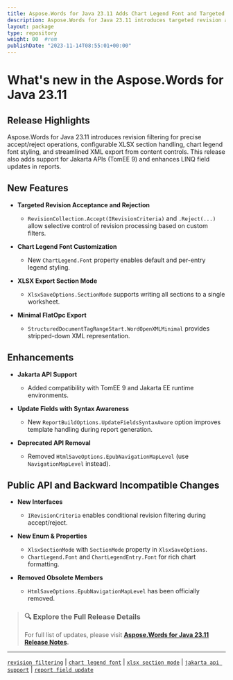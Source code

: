 ```yaml
---
title: Aspose.Words for Java 23.11 Adds Chart Legend Font and Targeted Revision Control
description: Aspose.Words for Java 23.11 introduces targeted revision accept/reject, XLSX single-sheet output, chart legend font styling, and TomEE 9 support for Jakarta EE.
layout: package
type: repository
weight: 00	#rem
publishDate: "2023-11-14T08:55:01+00:00"
---
```


# What's new in the Aspose.Words for Java 23.11

## Release Highlights

Aspose.Words for Java 23.11 introduces revision filtering for precise accept/reject operations, configurable XLSX section handling, chart legend font styling, and streamlined XML export from content controls. This release also adds support for Jakarta APIs (TomEE 9) and enhances LINQ field updates in reports.

## New Features

- **Targeted Revision Acceptance and Rejection**
  - `RevisionCollection.Accept(IRevisionCriteria)` and `.Reject(...)` allow selective control of revision processing based on custom filters.

- **Chart Legend Font Customization**
  - New `ChartLegend.Font` property enables default and per-entry legend styling.

- **XLSX Export Section Mode**
  - `XlsxSaveOptions.SectionMode` supports writing all sections to a single worksheet.

- **Minimal FlatOpc Export**
  - `StructuredDocumentTagRangeStart.WordOpenXMLMinimal` provides stripped-down XML representation.

## Enhancements

- **Jakarta API Support**
  - Added compatibility with TomEE 9 and Jakarta EE runtime environments.

- **Update Fields with Syntax Awareness**
  - New `ReportBuildOptions.UpdateFieldsSyntaxAware` option improves template handling during report generation.

- **Deprecated API Removal**
  - Removed `HtmlSaveOptions.EpubNavigationMapLevel` (use `NavigationMapLevel` instead).

## Public API and Backward Incompatible Changes

- **New Interfaces**
  - `IRevisionCriteria` enables conditional revision filtering during accept/reject.

- **New Enum & Properties**
  - `XlsxSectionMode` with `SectionMode` property in `XlsxSaveOptions`.
  - `ChartLegend.Font` and `ChartLegendEntry.Font` for rich chart formatting.

- **Removed Obsolete Members**
  - `HtmlSaveOptions.EpubNavigationMapLevel` has been officially removed.

> ### 🔍 Explore the Full Release Details
>
> For full list of updates, please visit **[Aspose.Words for Java 23.11 Release Notes](https://releases.aspose.com/words/java/release-notes/2023/aspose-words-for-java-23-11-release-notes/).**

---

[`revision filtering`](https://search.aspose.com/q/revision-filtering.html) | [`chart legend font`](https://search.aspose.com/q/chart-legend-font.html) | [`xlsx section mode`](https://search.aspose.com/q/xlsx-section-mode.html) | [`jakarta api support`](https://search.aspose.com/q/jakarta-api-support.html) | [`report field update`](https://search.aspose.com/q/report-field-update.html)
